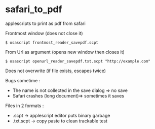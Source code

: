 safari_to_pdf
=============

applescripts to print as pdf from safari

Frontmost window (does not close it)
<pre><code>$ osascript frontmost_reader_savepdf.scpt</code></pre>

From Url as argument (opens new window then closes it)
<pre><code>$ osascript openurl_reader_savepdf.txt.scpt "http://example.com"</code></pre>

Does not overwrite (if file exists, escapes twice)

Bugs sometime :

 * The name is not collected in the save dialog => no save
 * Safari crashes (long document)=> sometimes it saves
 
Files in 2 formats : 

 * .scpt	-> applescript editor puts binary garbage
 * .txt.scpt -> copy paste to clean trackable test
 
 
